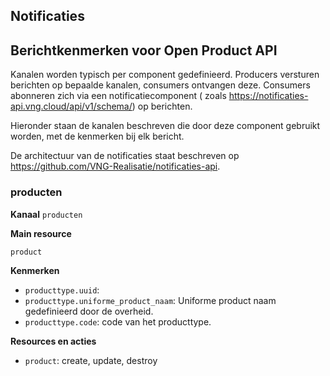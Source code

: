 ## Notificaties

## Berichtkenmerken voor Open Product API

Kanalen worden typisch per component gedefinieerd. Producers versturen berichten op bepaalde kanalen,
consumers ontvangen deze. Consumers abonneren zich via een notificatiecomponent (
zoals <a href="https://notificaties-api.vng.cloud/api/v1/schema/" rel="nofollow">https://notificaties-api.vng.cloud/api/v1/schema/</a>)
op berichten.

Hieronder staan de kanalen beschreven die door deze component gebruikt worden, met de kenmerken bij elk bericht.

De architectuur van de notificaties staat beschreven
op <a href="https://github.com/VNG-Realisatie/notificaties-api" rel="nofollow">https://github.com/VNG-Realisatie/notificaties-api</a>.

### producten

**Kanaal**
`producten`

**Main resource**

`product`

**Kenmerken**

* `producttype.uuid`:
* `producttype.uniforme_product_naam`: Uniforme product naam gedefinieerd door de overheid.
* `producttype.code`: code van het producttype.

**Resources en acties**

* <code>product</code>: create, update, destroy



